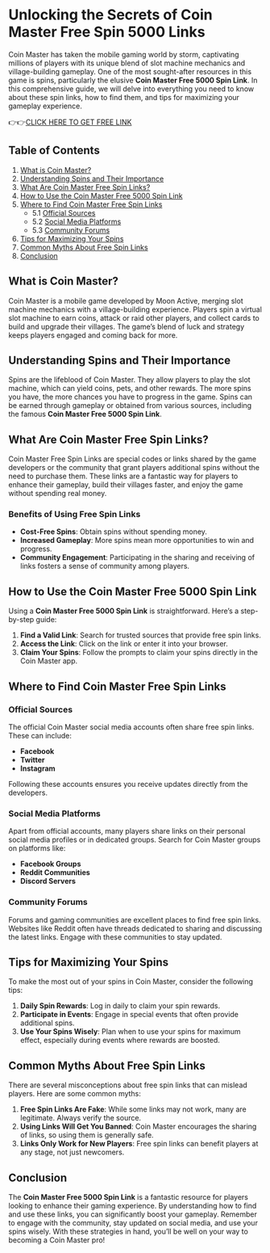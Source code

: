 # Unlocking the Secrets of Coin Master Free Spin 5000 Links

Coin Master has taken the mobile gaming world by storm, captivating millions of players with its unique blend of slot machine mechanics and village-building gameplay. One of the most sought-after resources in this game is spins, particularly the elusive **Coin Master Free 5000 Spin Link**. In this comprehensive guide, we will delve into everything you need to know about these spin links, how to find them, and tips for maximizing your gameplay experience.

👉👉[CLICK HERE TO GET FREE LINK](https://todaylink.site/Coinspins/)

## Table of Contents

1. [What is Coin Master?](#what-is-coin-master)
2. [Understanding Spins and Their Importance](#understanding-spins-and-their-importance)
3. [What Are Coin Master Free Spin Links?](#what-are-coin-master-free-spin-links)
4. [How to Use the Coin Master Free 5000 Spin Link](#how-to-use-the-coin-master-free-5000-spin-link)
5. [Where to Find Coin Master Free Spin Links](#where-to-find-coin-master-free-spin-links)
   - 5.1 [Official Sources](#official-sources)
   - 5.2 [Social Media Platforms](#social-media-platforms)
   - 5.3 [Community Forums](#community-forums)
6. [Tips for Maximizing Your Spins](#tips-for-maximizing-your-spins)
7. [Common Myths About Free Spin Links](#common-myths-about-free-spin-links)
8. [Conclusion](#conclusion)

## What is Coin Master?

Coin Master is a mobile game developed by Moon Active, merging slot machine mechanics with a village-building experience. Players spin a virtual slot machine to earn coins, attack or raid other players, and collect cards to build and upgrade their villages. The game’s blend of luck and strategy keeps players engaged and coming back for more.

## Understanding Spins and Their Importance

Spins are the lifeblood of Coin Master. They allow players to play the slot machine, which can yield coins, pets, and other rewards. The more spins you have, the more chances you have to progress in the game. Spins can be earned through gameplay or obtained from various sources, including the famous **Coin Master Free 5000 Spin Link**.

## What Are Coin Master Free Spin Links?

Coin Master Free Spin Links are special codes or links shared by the game developers or the community that grant players additional spins without the need to purchase them. These links are a fantastic way for players to enhance their gameplay, build their villages faster, and enjoy the game without spending real money.

### Benefits of Using Free Spin Links

- **Cost-Free Spins**: Obtain spins without spending money.
- **Increased Gameplay**: More spins mean more opportunities to win and progress.
- **Community Engagement**: Participating in the sharing and receiving of links fosters a sense of community among players.

## How to Use the Coin Master Free 5000 Spin Link

Using a **Coin Master Free 5000 Spin Link** is straightforward. Here’s a step-by-step guide:

1. **Find a Valid Link**: Search for trusted sources that provide free spin links.
2. **Access the Link**: Click on the link or enter it into your browser.
3. **Claim Your Spins**: Follow the prompts to claim your spins directly in the Coin Master app.

## Where to Find Coin Master Free Spin Links

### Official Sources

The official Coin Master social media accounts often share free spin links. These can include:

- **Facebook**
- **Twitter**
- **Instagram**

Following these accounts ensures you receive updates directly from the developers.

### Social Media Platforms

Apart from official accounts, many players share links on their personal social media profiles or in dedicated groups. Search for Coin Master groups on platforms like:

- **Facebook Groups**
- **Reddit Communities**
- **Discord Servers**

### Community Forums

Forums and gaming communities are excellent places to find free spin links. Websites like Reddit often have threads dedicated to sharing and discussing the latest links. Engage with these communities to stay updated.

## Tips for Maximizing Your Spins

To make the most out of your spins in Coin Master, consider the following tips:

1. **Daily Spin Rewards**: Log in daily to claim your spin rewards.
2. **Participate in Events**: Engage in special events that often provide additional spins.
3. **Use Your Spins Wisely**: Plan when to use your spins for maximum effect, especially during events where rewards are boosted.

## Common Myths About Free Spin Links

There are several misconceptions about free spin links that can mislead players. Here are some common myths:

1. **Free Spin Links Are Fake**: While some links may not work, many are legitimate. Always verify the source.
2. **Using Links Will Get You Banned**: Coin Master encourages the sharing of links, so using them is generally safe.
3. **Links Only Work for New Players**: Free spin links can benefit players at any stage, not just newcomers.

## Conclusion

The **Coin Master Free 5000 Spin Link** is a fantastic resource for players looking to enhance their gaming experience. By understanding how to find and use these links, you can significantly boost your gameplay. Remember to engage with the community, stay updated on social media, and use your spins wisely. With these strategies in hand, you’ll be well on your way to becoming a Coin Master pro!
